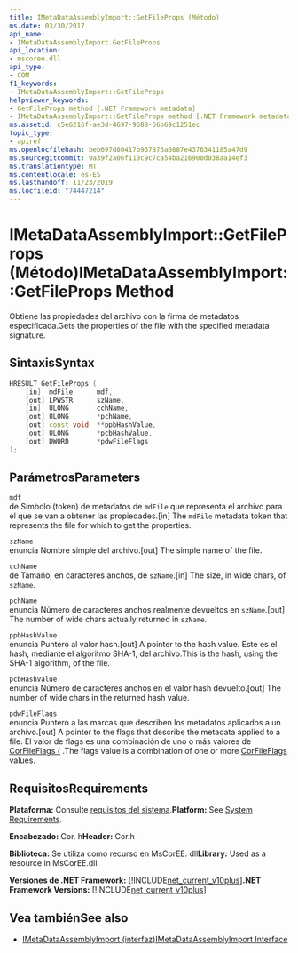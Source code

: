 ```yaml
---
title: IMetaDataAssemblyImport::GetFileProps (Método)
ms.date: 03/30/2017
api_name:
- IMetaDataAssemblyImport.GetFileProps
api_location:
- mscoree.dll
api_type:
- COM
f1_keywords:
- IMetaDataAssemblyImport::GetFileProps
helpviewer_keywords:
- GetFileProps method [.NET Framework metadata]
- IMetaDataAssemblyImport::GetFileProps method [.NET Framework metadata]
ms.assetid: c5e6216f-ae3d-4697-9688-66b69c1251ec
topic_type:
- apiref
ms.openlocfilehash: beb697d80417b937876a0887e4376341185a47d9
ms.sourcegitcommit: 9a39f2a06f110c9c7ca54ba216900d038aa14ef3
ms.translationtype: MT
ms.contentlocale: es-ES
ms.lasthandoff: 11/23/2019
ms.locfileid: "74447214"
---
```

# <a name="imetadataassemblyimportgetfileprops-method"></a><span data-ttu-id="d1ef5-102">IMetaDataAssemblyImport::GetFileProps (Método)</span><span class="sxs-lookup"><span data-stu-id="d1ef5-102">IMetaDataAssemblyImport::GetFileProps Method</span></span>
<span data-ttu-id="d1ef5-103">Obtiene las propiedades del archivo con la firma de metadatos especificada.</span><span class="sxs-lookup"><span data-stu-id="d1ef5-103">Gets the properties of the file with the specified metadata signature.</span></span>  
  
## <a name="syntax"></a><span data-ttu-id="d1ef5-104">Sintaxis</span><span class="sxs-lookup"><span data-stu-id="d1ef5-104">Syntax</span></span>  
  
```cpp  
HRESULT GetFileProps (  
    [in]  mdFile      mdf,   
    [out] LPWSTR      szName,   
    [in]  ULONG       cchName,   
    [out] ULONG       *pchName,   
    [out] const void  **ppbHashValue,   
    [out] ULONG       *pcbHashValue,   
    [out] DWORD       *pdwFileFlags  
);  
```  
  
## <a name="parameters"></a><span data-ttu-id="d1ef5-105">Parámetros</span><span class="sxs-lookup"><span data-stu-id="d1ef5-105">Parameters</span></span>  
 `mdf`  
 <span data-ttu-id="d1ef5-106">de Símbolo (token) de metadatos de `mdFile` que representa el archivo para el que se van a obtener las propiedades.</span><span class="sxs-lookup"><span data-stu-id="d1ef5-106">[in] The `mdFile` metadata token that represents the file for which to get the properties.</span></span>  
  
 `szName`  
 <span data-ttu-id="d1ef5-107">enuncia Nombre simple del archivo.</span><span class="sxs-lookup"><span data-stu-id="d1ef5-107">[out] The simple name of the file.</span></span>  
  
 `cchName`  
 <span data-ttu-id="d1ef5-108">de Tamaño, en caracteres anchos, de `szName`.</span><span class="sxs-lookup"><span data-stu-id="d1ef5-108">[in] The size, in wide chars, of `szName`.</span></span>  
  
 `pchName`  
 <span data-ttu-id="d1ef5-109">enuncia Número de caracteres anchos realmente devueltos en `szName`.</span><span class="sxs-lookup"><span data-stu-id="d1ef5-109">[out] The number of wide chars actually returned in `szName`.</span></span>  
  
 `ppbHashValue`  
 <span data-ttu-id="d1ef5-110">enuncia Puntero al valor hash.</span><span class="sxs-lookup"><span data-stu-id="d1ef5-110">[out] A pointer to the hash value.</span></span> <span data-ttu-id="d1ef5-111">Este es el hash, mediante el algoritmo SHA-1, del archivo.</span><span class="sxs-lookup"><span data-stu-id="d1ef5-111">This is the hash, using the SHA-1 algorithm, of the file.</span></span>  
  
 `pcbHashValue`  
 <span data-ttu-id="d1ef5-112">enuncia Número de caracteres anchos en el valor hash devuelto.</span><span class="sxs-lookup"><span data-stu-id="d1ef5-112">[out] The number of wide chars in the returned hash value.</span></span>  
  
 `pdwFileFlags`  
 <span data-ttu-id="d1ef5-113">enuncia Puntero a las marcas que describen los metadatos aplicados a un archivo.</span><span class="sxs-lookup"><span data-stu-id="d1ef5-113">[out] A pointer to the flags that describe the metadata applied to a file.</span></span> <span data-ttu-id="d1ef5-114">El valor de flags es una combinación de uno o más valores de [CorFileFlags (](../../../../docs/framework/unmanaged-api/metadata/corfileflags-enumeration.md) .</span><span class="sxs-lookup"><span data-stu-id="d1ef5-114">The flags value is a combination of one or more [CorFileFlags](../../../../docs/framework/unmanaged-api/metadata/corfileflags-enumeration.md) values.</span></span>  
  
## <a name="requirements"></a><span data-ttu-id="d1ef5-115">Requisitos</span><span class="sxs-lookup"><span data-stu-id="d1ef5-115">Requirements</span></span>  
 <span data-ttu-id="d1ef5-116">**Plataforma:** Consulte [requisitos del sistema](../../../../docs/framework/get-started/system-requirements.md).</span><span class="sxs-lookup"><span data-stu-id="d1ef5-116">**Platform:** See [System Requirements](../../../../docs/framework/get-started/system-requirements.md).</span></span>  
  
 <span data-ttu-id="d1ef5-117">**Encabezado:** Cor. h</span><span class="sxs-lookup"><span data-stu-id="d1ef5-117">**Header:** Cor.h</span></span>  
  
 <span data-ttu-id="d1ef5-118">**Biblioteca:** Se utiliza como recurso en MsCorEE. dll</span><span class="sxs-lookup"><span data-stu-id="d1ef5-118">**Library:** Used as a resource in MsCorEE.dll</span></span>  
  
 <span data-ttu-id="d1ef5-119">**Versiones de .NET Framework:** [!INCLUDE[net_current_v10plus](../../../../includes/net-current-v10plus-md.md)]</span><span class="sxs-lookup"><span data-stu-id="d1ef5-119">**.NET Framework Versions:** [!INCLUDE[net_current_v10plus](../../../../includes/net-current-v10plus-md.md)]</span></span>  
  
## <a name="see-also"></a><span data-ttu-id="d1ef5-120">Vea también</span><span class="sxs-lookup"><span data-stu-id="d1ef5-120">See also</span></span>

- [<span data-ttu-id="d1ef5-121">IMetaDataAssemblyImport (interfaz)</span><span class="sxs-lookup"><span data-stu-id="d1ef5-121">IMetaDataAssemblyImport Interface</span></span>](../../../../docs/framework/unmanaged-api/metadata/imetadataassemblyimport-interface.md)
